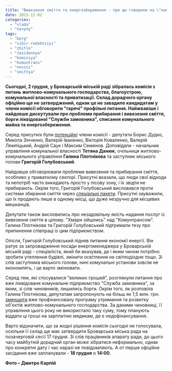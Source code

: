 ```yaml
---
title: "Вивезення сміття та енергозбереження - про що говорили на \"комунальній комісії\""
date: 2015-12-02
categories: 
  - "vlada"
  - "novyny"
tags: 
  - "borg"
  - "vibir-redaktsiyi"
  - "zhitlo"
  - "zasidannya"
  - "komisiya"
  - "komuntrans"
  - "novini"
  - "smittya"
---
```


**Сьогодні, 2 грудня, у Броварській міській раді зібралась комісія з питань житлово-комунального господарства, благоустрою, комунальної власності та приватизації. Склад дорадчого органу офіційно ще не затверджений, однак це не завадило кандидатам у члени комісії обговорити "гарячі" профільні питання. Найжвавіше і найдовше дискутували про проблеми прибирання і вивезення сміття, борги ліквідованої "Служби замовника", списання комунального майна та енергозбереження.**

Серед присутніх були [потенційні](https://mpz.brovary.org/v-ochikuvanni-na-pershu-sesiyu-pro-shho-vzhe-bilshe-tyzhnya-konsultuyutsya-mer-ta-deputaty/) члени комісії - депутати Борис Дудко, Микола Зінченко, Валерій Іваненко, Вікторія Коваленко, Валерій Лемпіцький, Андрій Саук і Максим Семенов. Доповідали - начальник управління комунальної власності **Тетяна Данюк**, очільниця житлово-комунального управління **Галина Плотнікова** та заступник міського голови **Григорій Голубовський**.

Найдовше обговорювали проблеми вивезення та прибирання сміття, особливо у приватному секторі. Присутні вказали, що люди свої відходи та непотріб часто викидають просто у лісову зону, і їх звідти не прибирають. Окрім того, Григорій Голубовський висловився проти системи збирання сміття через [спеціальні пакети](https://mpz.brovary.org/tov-komuntrans-brovari-zhittya-ta-smittya/). Присутні зауважили, що їх продають лише в одному місці, що дуже незручно для місцевих мешканців.

Депутати також висловились про незадовільну якість надання послуг із вивезення сміття в цілому. "Хмари зійшлись" над "Комунтрансом". Галина Плотнікова та Григорій Голубовський підтримали тезу про припинення співпраці із цим підприємством.

Опісля, Григорій Голубовський підняв питання економії енергії. Він ратує за запровадження посади енергоменеджера у Броварській міській раді - спеціаліста, який би вказував, де і яким чином потрібно зробити утеплення будівлі, змінити освітлення на світлодіодне тощо. Зі слів заступника міського голови, нині комунальні установи зовсім не економлять, і це варто змінювати.

Серед тем, які стосувалися "великих грошей", розглянули питання про вже ліквідоване комунальне підприємство "Служба замовника", за яким, зі слів чиновників, лишились борги. Окрім того, як розповіла Галина Плотнікова, депутатам запропонують на більш як 1,5 млн. грн. [зменшити](http://docs.brovary.org/p31579/26.11.2015) вже профінансовану програму утримання та розвитку об'єктів житлово-комунального господарства. За даними чиновниці, її управління цього року не використало таку суму, тому планують віддати ці гроші на зарплатню медикам, де є недофінансування.

Варто відзначити, що за жодні рішення комісія сьогодні не голосувала, оскільки її склад ще має затвердити Броварська міська рада на позачерговій сесії 17 грудня. Зі слів працівників апарату ради, до цього часу майбутній дорадчий орган може зібратися неформально, однак про конкретні дату і час наразі не повідомляють. А от перше офіційне засідання вже запланували - **18 грудня** о **14:00**.

**Фото – Дмитро Карпій**
